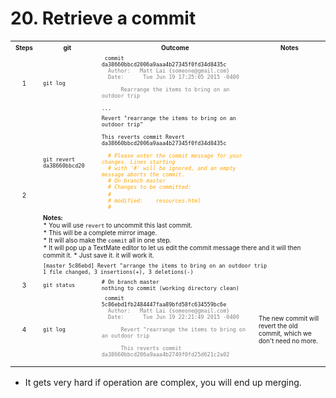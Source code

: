 # 20. Retrieve a commit

<table><tbody>
  <tr>
    <th><font size="1">Steps</font></th>	
    <th><font size="1">git</font></th>	    
    <th><font size="1">Outcome</font></th>	    
    <th><font size="1">Notes</font></th>	            
  </tr>
  <tr>
  <tr>
    <td align="center"><font size="1">1</font></td>
    <td><font size="1"><code>git log</code></font></td>
    <td><font size="1">
      <code> commit da38660bbcd2006a9aaa4b27345f0fd34d8435c </code></br>
      <code> <font color="gray"> Author: &nbsp; Matt Lai {someone@gmail.com} </font></code></br>
      <code> <font color="gray"> Date:   &nbsp;&nbsp; Tue Jun 19 17:25:05 2015 -0400 </font></code></p>      
      <code> <font color="gray"> &nbsp;&nbsp;&nbsp; Rearrange the items to bring on an outdoor trip </font></code> </p>
      <code>...</code>
    </font></td>
    <td><font size="1"></font></td>            
  </tr>
  <tr>
    <td align="center" rowspan="3"><font size="1">2</font></td>
    <td><font size="1"><code>git revert da38660bbcd20</code></font></td>
    <td><font size="1">
      <code>Revert "rearrange the items to bring on an outdoor trip"</code></p>
      <code>This reverts commit Revert da38660bbcd2006a9aaa4b27345f0fd34d8435c </code></p>
      <code> <font color="orange"><i> # Please enter the commit message for your changes. Lines starting </font></i></code></br>
      <code> <font color="orange"><i> # with '#' will be ignored, and an empty message aborts the commit. </font></i></code></br>
      <code> <font color="orange"><i> # On branch master </font></i></code></br>
      <code> <font color="orange"><i> # Changes to be committed: </font></i></code></br>
      <code> <font color="orange"><i> # </i></code></br>
      <code> <font color="orange"><i> # modified: &nbsp;&nbsp; resources.html </font></i></code></br>
      <code> <font color="orange"><i> # </i></code>
    </font></td>
    <td><font size="1">    </font></td>            
  </tr>  
  <tr>
    <td colspan="3"><font size="1">
      <b>Notes:</b></br>    
      * You will use <code>revert</code> to uncommit this last commit. </br>
      * This will be a complete mirror image. </br>
      * It will also make the <code>commit</code> all in one step. </br>
      * It will pop up a TextMate editor to let us edit the commit message there and it will then commit it. 
      * Just save it. it will work it.
    </font></td>            
  </tr>
  <tr>
    <td colspan="3"><font size="1">	  
      <code>[master 5c86ebd] Revert "arrange the items to bring on an outdoor trip</code><br>
      <code>1 file changed, 3 insertions(+), 3 deletions(-)</code><br>
    </font></td>	  
  </tr>

  <tr>
   <td align="center"><font size="1">3</font></td>
   <td><font size="1"><code>git status</code></font></td>
   <td><font size="1">	  
      <code># On branch master</code></br>
      <code>nothing to commit (working directory clean)</code>
   </font></td>
   <td><font size="1"></font></td>            
  </tr>
  <tr>
    <td align="center"><font size="1">4</font></td>
    <td><font size="1"><code>git log</code></font></td>
    <td><font size="1">
      <code> commit 5c86ebd1fb2484447faa89bfd58fc634559bc6e </code></br>
      <code> <font color="gray"> Author: &nbsp; Matt Lai {someone@gmail.com} </font></code></br>
      <code> <font color="gray"> Date:   &nbsp;&nbsp; Tue Jun 19 22:21:49 2015 -0400 </font></code></p>      
      <code> <font color="gray"> &nbsp;&nbsp;&nbsp; Revert "rearrange the items to bring on an outdoor trip </font></code> </p>
      <code> <font color="gray"> &nbsp;&nbsp;&nbsp; This reverts commit da38660bbcd206a9aaa4b2749f0fd25d621c2a02 </font></code> </p>
    </font></td>
    <td><font size="1">The new commit will revert the old commit, which we don't need no more.</font></td>            
  </tr>
</tbody></table>

* It gets very hard if operation are complex, you will end up merging.

